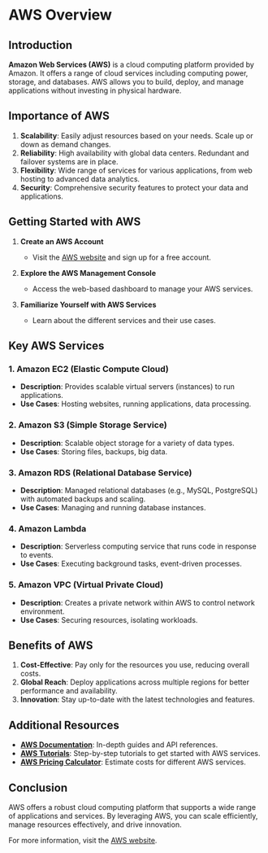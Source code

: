# AWS Overview

## Introduction

**Amazon Web Services (AWS)** is a cloud computing platform provided by Amazon. 
It offers a range of cloud services including computing power, storage, and databases.
AWS allows you to build, deploy, and manage applications without investing in physical hardware.

## Importance of AWS

1. **Scalability**: Easily adjust resources based on your needs. Scale up or down as demand changes.
2. **Reliability**: High availability with global data centers. Redundant and failover systems are in place.
3. **Flexibility**: Wide range of services for various applications, from web hosting to advanced data analytics.
4. **Security**: Comprehensive security features to protect your data and applications.

## Getting Started with AWS

1. **Create an AWS Account**
   - Visit the [AWS website](https://aws.amazon.com) and sign up for a free account.

2. **Explore the AWS Management Console**
   - Access the web-based dashboard to manage your AWS services.

3. **Familiarize Yourself with AWS Services**
   - Learn about the different services and their use cases.

## Key AWS Services

### 1. Amazon EC2 (Elastic Compute Cloud)
- **Description**: Provides scalable virtual servers (instances) to run applications.
- **Use Cases**: Hosting websites, running applications, data processing.

### 2. Amazon S3 (Simple Storage Service)
- **Description**: Scalable object storage for a variety of data types.
- **Use Cases**: Storing files, backups, big data.

### 3. Amazon RDS (Relational Database Service)
- **Description**: Managed relational databases (e.g., MySQL, PostgreSQL) with automated backups and scaling.
- **Use Cases**: Managing and running database instances.

### 4. Amazon Lambda
- **Description**: Serverless computing service that runs code in response to events.
- **Use Cases**: Executing background tasks, event-driven processes.

### 5. Amazon VPC (Virtual Private Cloud)
- **Description**: Creates a private network within AWS to control network environment.
- **Use Cases**: Securing resources, isolating workloads.

## Benefits of AWS

1. **Cost-Effective**: Pay only for the resources you use, reducing overall costs.
2. **Global Reach**: Deploy applications across multiple regions for better performance and availability.
3. **Innovation**: Stay up-to-date with the latest technologies and features.

## Additional Resources

- **[AWS Documentation](https://docs.aws.amazon.com/)**: In-depth guides and API references.
- **[AWS Tutorials](https://aws.amazon.com/getting-started/)**: Step-by-step tutorials to get started with AWS services.
- **[AWS Pricing Calculator](https://calculator.aws/#/)**: Estimate costs for different AWS services.

## Conclusion

AWS offers a robust cloud computing platform that supports a wide range of applications and services.
By leveraging AWS, you can scale efficiently, manage resources effectively, and drive innovation.

For more information, visit the [AWS website](https://aws.amazon.com).

